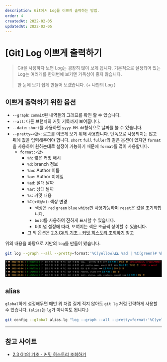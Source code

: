 ```yaml
---
description: Git에서 Log를 이쁘게 출력하는 방법.  
order: 4  
createdAt: 2022-02-05  
updatedAt: 2022-02-05
---
```


# [Git] Log 이쁘게 출력하기

> Git을 사용하다 보면 Log는 굉장히 많이 보게 됩니다. 기본적으로 설정되어 있는 Log는 여러개를 한꺼번에 보기엔 가독성이 좋지 않습니다.
>
> 한 눈에 보기 쉽게 만들어 보겠습니다. (+ 나만의 Log )

## 이쁘게 출력하기 위한 옵션

- `--graph`: `commit`된 내역들의 그래프를 확인 할 수 있습니다.
- `--all`: 다른 브랜치의 커밋 기록까지 보여줍니다.
- `--date`: `short`를 사용하면 `yyyy-MM-dd`형식으로 날짜를 볼 수 있습니다.
- `--pretty=<값>`: 로그를 이쁘게 보기 위해 사용합니다. 단독으로 사용되지는 않고 뒤에 값을 입력해주어야 합니다. `short` `full` `fuller`와 같은 옵션이 있지만 `format`을
  사용하여 원하는대로 설정이 가능하기 때문에 `format`를 많이 사용합니다.
    - `format:<값>`
        - `%h`: 짧은 커밋 해시
        - `%d`: branch 정보
        - `%an`: Author 이름
        - `%ae`: Author 이메일
        - `%ad`: 절대 날짜
        - `%ar`: 상대 날짜
        - `%s`: 커밋 내용
        - `%C(<색상>)`: 색상 변경
            - 색상은 `red` `green` `blue` `white`만 사용가능하며 `reset`은 값을 초기화합니다.
            - `bold`를 사용하여 진하게 표시할 수 있습니다.
            - 터미널 설정에 따라, 보여지는 색은 조금씩 상이할 수 있습니다.
        - 그 외
          옵션은 [2.3 Git의 기초 - 커밋 히스토리 조회하기](https://git-scm.com/book/ko/v2/Git%EC%9D%98-%EA%B8%B0%EC%B4%88-%EC%BB%A4%EB%B0%8B-%ED%9E%88%EC%8A%A4%ED%86%A0%EB%A6%AC-%EC%A1%B0%ED%9A%8C%ED%95%98%EA%B8%B0)
          참고

위의 내용을 바탕으로 저만의 `log`를 만들어 봤습니다.

```zsh
git log --graph --all --pretty=format:'%C(yellow)🕰 %ad | %C(green)# %h | %C(bold white)𝑻 %s%C(reset) >>> %C(blue)[%an] %C(yellow)%ar%C(red)%d' --date=short
```

![Git Log pretty 설정](../../public/_posts/Git/Git_기본_명령어/log_screenshot.png)

## alias

`global`하게 설정해두면 매번 위 처럼 길게 적지 않아도 `git lg` 처럼 간략하게 사용할 수 있습니다. (`alias`는 `lg`가 아니여도 됩니다.)

```zsh
git config --global alias.lg "log --graph --all --pretty=format:'%C(yellow)🕰 %ad | %C(green)# %h | %C(bold white)𝑻 %s%C(reset) >>> %C(blue)[%an] %C(yellow)%ar%C(red)%d' --date=short"
```

---

## 참고 사이트

- [2.3 Git의 기초 - 커밋 히스토리 조회하기](https://git-scm.com/book/ko/v2/Git%EC%9D%98-%EA%B8%B0%EC%B4%88-%EC%BB%A4%EB%B0%8B-%ED%9E%88%EC%8A%A4%ED%86%A0%EB%A6%AC-%EC%A1%B0%ED%9A%8C%ED%95%98%EA%B8%B0)